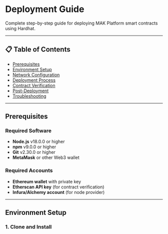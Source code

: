 # Deployment Guide

Complete step-by-step guide for deploying MAK Platform smart contracts using Hardhat.

---

## 📋 Table of Contents

- [Prerequisites](#prerequisites)
- [Environment Setup](#environment-setup)
- [Network Configuration](#network-configuration)
- [Deployment Process](#deployment-process)
- [Contract Verification](#contract-verification)
- [Post-Deployment](#post-deployment)
- [Troubleshooting](#troubleshooting)

---

## Prerequisites

### Required Software
- **Node.js** v18.0.0 or higher
- **npm** v9.0.0 or higher
- **Git** v2.30.0 or higher
- **MetaMask** or other Web3 wallet

### Required Accounts
- **Ethereum wallet** with private key
- **Etherscan API key** (for contract verification)
- **Infura/Alchemy account** (for node provider)

---

## Environment Setup

### 1. Clone and Install
```bash

